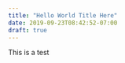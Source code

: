 ```yaml
---
title: "Hello World Title Here"
date: 2019-09-23T08:42:52-07:00
draft: true
---
```


This is a test
